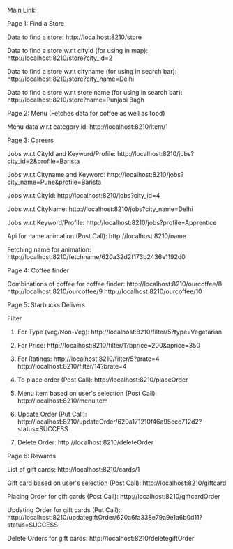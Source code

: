 Main Link: 

Page 1: Find a Store

Data to find a store: http://localhost:8210/store

Data to find a store w.r.t cityId (for using in map): http://localhost:8210/store?city_id=2

Data to find a store w.r.t cityname (for using in search bar): http://localhost:8210/store?city_name=Delhi

Data to find a store w.r.t store name (for using in search bar): http://localhost:8210/store?name=Punjabi Bagh


Page 2: Menu (Fetches data for coffee as well as food)

Menu data w.r.t category id: http://localhost:8210/item/1


Page 3: Careers

Jobs w.r.t CityId and Keyword/Profile:  http://localhost:8210/jobs?city_id=2&profile=Barista

Jobs w.r.t Cityname and Keyword: http://localhost:8210/jobs?city_name=Pune&profile=Barista

Jobs w.r.t CityId: http://localhost:8210/jobs?city_id=4

Jobs w.r.t CityName: http://localhost:8210/jobs?city_name=Delhi

Jobs w.r.t Keyword/Profile: http://localhost:8210/jobs?profile=Apprentice

Api for name animation (Post Call): http://localhost:8210/name

Fetching name for animation: http://localhost:8210/fetchname/620a32d2f173b2436e1192d0


Page 4: Coffee finder

Combinations of coffee for coffee finder: http://localhost:8210/ourcoffee/8    http://localhost:8210/ourcoffee/9      http://localhost:8210/ourcoffee/10


Page 5: Starbucks Delivers

Filter
 1) For Type (veg/Non-Veg): http://localhost:8210/filter/5?type=Vegetarian

 2) For Price: http://localhost:8210/filter/1?bprice=200&aprice=350

 3) For Ratings: http://localhost:8210/filter/5?arate=4   http://localhost:8210/filter/14?brate=4

 4) To place order (Post Call): http://localhost:8210/placeOrder 

 5) Menu item based on user's selection (Post Call): http://localhost:8210/menuItem

 6) Update Order (Put Call): http://localhost:8210/updateOrder/620a171210f46a95ecc712d2?status=SUCCESS

 7) Delete Order: http://localhost:8210/deleteOrder


Page 6: Rewards

List of gift cards: http://localhost:8210/cards/1

Gift card based on user's selection (Post Call): http://localhost:8210/giftcard 

Placing Order for gift cards (Post Call): http://localhost:8210/giftcardOrder 

Updating Order for gift cards (Put Call): http://localhost:8210/updategiftOrder/620a6fa338e79a9e1a6b0d11?status=SUCCESS

Delete Orders for gift cards: http://localhost:8210/deletegiftOrder
